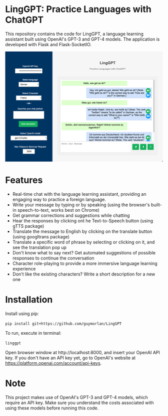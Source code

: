 # LingGPT: Practice Languages with ChatGPT

This repository contains the code for LingGPT, a language learning assistant built using OpenAI's GPT-3 and GPT-4 models. The application is developed with Flask and Flask-SocketIO.

![Demo](Demo.png)

# Features
* Real-time chat with the language learning assistant, providing an engaging way to practice a foreign language.
* Write your message by typing or by speaking (using the browser's built-in speech-to-text, works best on Chrome)
* Get grammar corrections and suggestions while chatting
* Hear the responses by clicking ont he Text-to-Speech button (using gTTS package)
* Translate the message to English by clicking on the translate button (using googltrans package)
* Translate a specific word of phrase by selecting or clicking on it, and see the translation pop up
* Don't know what to say next? Get automated suggestions of possible responses to continue the conversation
* Character role-playing to provide a more immersive language learning experience
* Don't like the existing characters? Write a short description for a new one

# Installation
Install using pip:

``
pip install git+https://github.com/guymorlan/LingGPT
``

To run, execute in terminal:

``
linggpt
``

Open browser window at http://localhost:8000, and insert your OpenAI API key.
If you don't have an API key yet, go to OpenAI's website at https://platform.openai.com/account/api-keys.

# Note
This project makes use of OpenAI's GPT-3 and GPT-4 models, which require an API key. Make sure you understand the costs associated with using these models before running this code.
